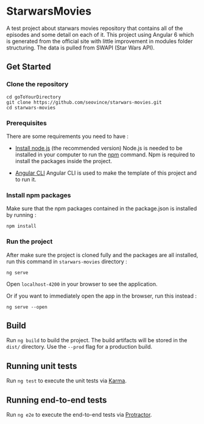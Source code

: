# StarwarsMovies

A test project about starwars movies repository that contains all of the episodes and some detail on each of it. This project using Angular 6 which is generated from the official site with little improvement in modules folder structuring. The data is pulled from SWAPI (Star Wars API).

## Get Started

### Clone the repository

```
cd goToYourDirectory
git clone https://github.com/seovince/starwars-movies.git
cd starwars-movies
```

### Prerequisites

There are some requirements you need to have :
* [Install node.js](https://nodejs.org/en/) (the recommended version)
Node.js is needed to be installed in your computer to run the [npm](https://www.npmjs.com/) command. Npm is required to install the packages inside the project.

* [Angular CLI](https://github.com/angular/angular-cli/wiki)
Angular CLI is used to make the template of this project and to run it.

### Install npm packages

Make sure that the npm packages contained in the package.json is installed by running :
```
npm install
```

### Run the project

After make sure the project is cloned fully and the packages are all installed, run this command in `starwars-movies` directory :
```
ng serve
```
Open `localhost-4200` in your browser to see the application.

Or if you want to immediately open the app in the browser, run this instead :
```
ng serve --open
```

## Build

Run `ng build` to build the project. The build artifacts will be stored in the `dist/` directory. Use the `--prod` flag for a production build.

## Running unit tests

Run `ng test` to execute the unit tests via [Karma](https://karma-runner.github.io).

## Running end-to-end tests

Run `ng e2e` to execute the end-to-end tests via [Protractor](http://www.protractortest.org/).

